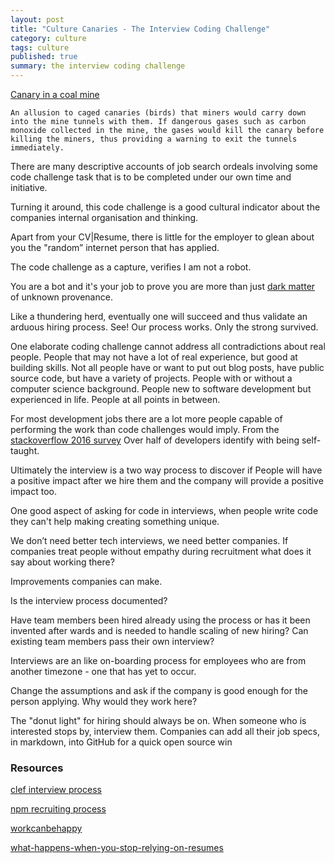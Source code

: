 ```yaml
---
layout: post
title: "Culture Canaries - The Interview Coding Challenge"
category: culture
tags: culture
published: true
summary: the interview coding challenge
---
```


[Canary in a coal mine](https://en.wiktionary.org/wiki/canary_in_a_coal_mine)

```
An allusion to caged canaries (birds) that miners would carry down into the mine tunnels with them. If dangerous gases such as carbon monoxide collected in the mine, the gases would kill the canary before killing the miners, thus providing a warning to exit the tunnels immediately.
```

There are many descriptive accounts of job search ordeals involving some code challenge task that is to be completed under our own time and initiative.

Turning it around, this code challenge is a good cultural indicator about the companies internal organisation and thinking.

Apart from your CV|Resume, there is little for the employer to glean about you the "random” internet person that has applied.

The code challenge as a capture, verifies I am not a robot.

You are a bot and it's your job to prove you are more than just [dark matter](http://www.hanselman.com/blog/DarkMatterDevelopersTheUnseen99.aspx) of unknown provenance.

Like a thundering herd, eventually one will succeed and thus validate an arduous hiring process. See! Our process works. Only the strong survived.

One elaborate coding challenge cannot address all contradictions about real people.
People that may not have a lot of real experience, but good at building skills. Not all people have or want to put out blog posts, have public source code, but have a variety of projects. People with or without a computer science background. People new to software development but experienced in life. People at all points in between.

For most development jobs there are a lot more people capable of performing the work than code challenges would imply. From the  [stackoverflow 2016 survey](http://stackoverflow.com/research/developer-survey-2016#developer-profile-education) Over half of developers identify with being self-taught.

Ultimately the interview is a two way process to discover if People will have a positive impact after we hire them and the company will provide a positive impact too.

One good aspect of asking for code in interviews, when people write code they can't help making creating something unique.

We don’t need better tech interviews, we need better companies.
If companies treat people without empathy during recruitment what does it say about working there?

Improvements companies can make.

Is the interview process documented?

Have team members been hired already using the process or has it been invented after wards and is needed to handle scaling of new hiring? Can existing team members pass their own interview?

Interviews are an like on-boarding process for employees who are from another timezone - one that has yet to occur.

Change the assumptions and ask if the company is good enough for the person applying. Why would they work here?

The "donut light" for hiring should always be on. When someone who is interested stops by, interview them. Companies can add all their job specs, in markdown, into GitHub for a quick open source win

### Resources

[clef interview process](https://github.com/clef/handbook/blob/master/Operations%20Documents/Interview%20Process.md)

[npm recruiting process](https://github.com/npm/policies/blob/master/recruiting-process.md)

[workcanbehappy](https://stories.workcanbehappy.com/)

[what-happens-when-you-stop-relying-on-resumes](http://blog.alinelerner.com/what-happens-when-you-stop-relying-on-resumes/)
